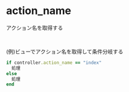 # action_name
  
アクション名を取得する

<br>

(例)ビューでアクション名を取得して条件分岐する
```rb
if controller.action_name == "index"
  処理
else
  処理
end
```
